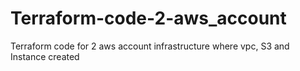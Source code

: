 # Terraform-code-2-aws_account
Terraform code for 2 aws account infrastructure where vpc, S3 and Instance created 
